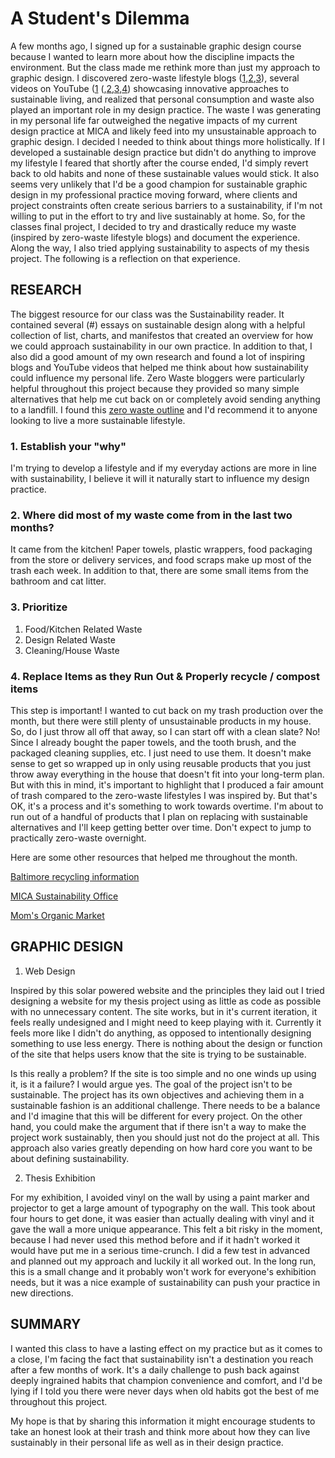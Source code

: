 # A Student's Dilemma

A few months ago, I signed up for a sustainable graphic design course because I wanted to learn more about how the discipline impacts the environment. But the class made me rethink more than just my approach to graphic design. I discovered zero-waste lifestyle blogs ([1](http://trashisfortossers.com/),[2](https://www.goingzerowaste.com/),[3](https://www.youtube.com/watch?v=BxKfpt70rLI)), several videos on YouTube ([1](https://www.youtube.com/watch?v=EAmmUIEsN9A) (,[2](https://www.youtube.com/watch?v=FpHgbRn11kk),[3](https://www.youtube.com/watch?v=6RlxySFrkIM),[4](https://www.youtube.com/watch?v=Cg3OA1s8-SI&list=UUJsSEDFFnMFvW9JWU6XUn0Q)) showcasing innovative approaches to sustainable living, and realized that personal consumption and waste also played an important role in my design practice. The waste I was generating in my personal life far outweighed the negative impacts of my current design practice at MICA and likely feed into my unsustainable approach to graphic design. I decided I needed to think about things more holistically. If I developed a sustainable design practice but didn't do anything to improve my lifestyle I feared that shortly after the course ended, I'd simply revert back to old habits and none of these sustainable values would stick. It also seems very unlikely that I'd be a good champion for sustainable graphic design in my professional practice moving forward, where clients and project constraints often create serious barriers to a sustainability, if I'm not willing to put in the effort to try and live sustainably at home. So, for the classes final project, I decided to try and drastically reduce my waste (inspired by zero-waste lifestyle blogs) and document the experience. Along the way, I also tried applying sustainability to aspects of my thesis project. The following is a reflection on that experience. 

## RESEARCH

The biggest resource for our class was the Sustainability reader. It contained several (#) essays on sustainable design along with a helpful collection of list, charts, and manifestos that created an overview for how we could approach sustainability in our own practice. In addition to that, I also did a good amount of my own research and found a lot of inspiring blogs and YouTube videos that helped me think about how sustainability could influence my personal life. Zero Waste bloggers were particularly helpful throughout this project because they provided so many simple alternatives that help me cut back on or completely avoid sending anything to a landfill. I found this [zero waste outline](http://trashisfortossers.com/a-beginners-guide-to-zero-waste-living-ps-it-doesnt-happen-overnight/) and I'd recommend it to anyone looking to live a more sustainable lifestyle. 

### 1. Establish your "why"

I'm trying to develop a lifestyle and if my everyday actions are more in line with sustainability, I believe it will it naturally start to influence my design practice.

### 2. Where did most of my waste come from in the last two months?

It came from the kitchen! Paper towels, plastic wrappers, food packaging from the store or delivery services, and food scraps make up most of the trash each week. In addition to that, there are some small items from the bathroom and cat litter.

### 3. Prioritize

1. Food/Kitchen Related Waste
2. Design Related Waste
3. Cleaning/House Waste

### 4. Replace Items as they Run Out & Properly recycle / compost items

This step is important! I wanted to cut back on my trash production over the month, but there were still plenty of unsustainable products in my house. So, do I just throw all off that away, so I can start off with a clean slate? No! Since I already bought the paper towels, and the tooth brush, and the packaged cleaning supplies, etc. I just need to use them. It doesn't make sense to get so wrapped up in only using reusable products that you just throw away everything in the house that doesn't fit into your long-term plan. But with this in mind, it's important to highlight that I produced a fair amount of trash compared to the zero-waste lifestyles I was inspired by. But that's OK, it's a process and it's something to work towards overtime. I'm about to run out of a handful of products that I plan on replacing with sustainable alternatives and I'll keep getting better over time. Don't expect to jump to practically zero-waste overnight. 



Here are some other resources that helped me throughout the month. 

[Baltimore recycling information](https://publicworks.baltimorecity.gov/recycling-services)

[MICA Sustainability Office](https://www.mica.edu/offices-divisions/office-of-sustainability/)

[Mom's Organic Market](https://momsorganicmarket.com/)


## GRAPHIC DESIGN

1. Web Design 

Inspired by this solar powered website and the principles they laid out I tried designing a website for my thesis project using as little as code as possible with no unnecessary content. The site works, but in it's current iteration, it feels really undesigned and I might need to keep playing with it. Currently it feels more like I didn't do anything, as opposed to intentionally designing something to use less energy. There is nothing about the design or function of the site that helps users know that the site is trying to be sustainable. 

Is this really a problem? If the site is too simple and no one winds up using it, is it a failure? I would argue yes. The goal of the project isn't to be sustainable. The project has its own objectives and achieving them in a sustainable fashion is an additional challenge. There needs to be a balance and I'd imagine that this will be different for every project. On the other hand, you could make the argument that if there isn't a way to make the project work sustainably, then you should just not do the project at all. This approach also varies greatly depending on how hard core you want to be about defining sustainability. 

2. Thesis Exhibition

For my exhibition, I avoided vinyl on the wall by using a paint marker and projector to get a large amount of typography on the wall. This took about four hours to get done, it was easier than actually dealing with vinyl and it gave the wall a more unique appearance. This felt a bit risky in the moment, because I had never used this method before and if it hadn't worked it would have put me in a serious time-crunch. I did a few test in advanced and planned out my approach and luckily it all worked out. In the long run, this is a small change and it probably won't work for everyone's exhibition needs, but it was a nice example of sustainability can push your practice in new directions.  


## SUMMARY

I wanted this class to have a lasting effect on my practice but as it comes to a close, I'm facing the fact that sustainability isn't a destination you reach after a few months of work. It's a daily challenge to push back against deeply ingrained habits that champion convenience and comfort, and I'd be lying if I told you there were never days when old habits got the best of me throughout this project. 

My hope is that by sharing this information it might encourage students to take an honest look at their trash and think more about how they can live sustainably in their personal life as well as in their design practice.
